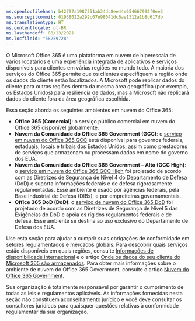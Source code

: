 ```yaml
---
ms.openlocfilehash: b42797a1987251ab34dc8ee44e654667992f0ee3
ms.sourcegitcommit: 01938022a292c07e98041dc6ae1312a1b8c617db
ms.translationtype: HT
ms.contentlocale: pt-BR
ms.lasthandoff: 08/13/2021
ms.locfileid: "58259728"
---
```

<!-- This file is a part of all Office 365 compliance offering topics. Please coordinate with Robert Mazzoli (robmazz) for any changes.-->

O Microsoft Office 365 é uma plataforma em nuvem de hiperescala de vários locatários e uma experiência integrada de aplicativos e serviços disponíveis para clientes em várias regiões no mundo todo. A maioria dos serviços do Office 365 permite que os clientes especifiquem a região onde os dados do cliente estão localizados. A Microsoft pode replicar dados do cliente para outras regiões dentro da mesma área geográfica (por exemplo, os Estados Unidos) para resiliência de dados, mas a Microsoft não replicará dados do cliente fora da área geográfica escolhida.

Essa seção aborda os seguintes ambientes em nuvem do Office 365:

- **Office 365 (Comercial)**: o serviço público comercial em nuvem do Office 365 disponível globalmente.
- **Nuvem da Comunidade do Office 365 Government (GCC)**: o [serviço em nuvem do Office 365 GCC](/office365/servicedescriptions/office-365-platform-service-description/office-365-us-government/gcc) está disponível para governos federais, estaduais, locais e tribais dos Estados Unidos, assim como prestadores de serviços que armazenam ou processam dados em nome do governo dos EUA.
- **Nuvem da Comunidade do Office 365 Government – Alto (GCC High)**: o [serviço em nuvem do Office 365 GCC High](/office365/servicedescriptions/office-365-platform-service-description/office-365-us-government/gcc-high-and-dod) foi projetado de acordo com as Diretrizes de Segurança de Nível 4 do Departamento de Defesa (DoD) e suporta informações federais e de defesa rigorosamente regulamentadas. Esse ambiente é usado por agências federais, pela Base Industrial de Defesa (DIBs), e por empreiteiras governamentais.
- **Office 365 DoD (DoD)**: o [serviço de nuvem do Office 365 DoD](/office365/servicedescriptions/office-365-platform-service-description/office-365-us-government/gcc-high-and-dod) foi projetado de acordo com as Diretrizes de Segurança de Nível 5 das Exigências do DoD e apóia os rígidos regulamentos federais e de defesa. Esse ambiente se destina ao uso exclusivo do Departamento de Defesa dos EUA.

Use esta seção para ajudar a cumprir suas obrigações de conformidade em setores regulamentados e mercados globais. Para descobrir quais serviços estão disponíveis em quais regiões, consulte [Informações de disponibilidade internacional](https://products.office.com/business/international-availability) e o artigo [Onde os dados do seu cliente do Microsoft 365 são armazenados](/microsoft-365/enterprise/o365-data-locations). Para obter mais informações sobre o ambiente de nuvem do Office 365 Government, consulte o artigo [Nuvem do Office 365 Government](/office365/servicedescriptions/office-365-platform-service-description/office-365-us-government/office-365-us-government).

Sua organização é totalmente responsável por garantir o cumprimento de todas as leis e regulamentos aplicáveis. As informações fornecidas nesta seção não constituem aconselhamento jurídico e você deve consultar os consultores jurídicos para quaisquer questões relativas à conformidade regulamentar da sua organização.
